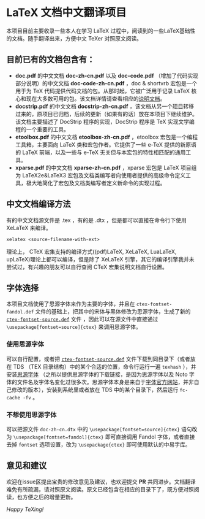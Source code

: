 # LaTeX 文档中文翻译项目
本项目目前主要收录一些本人在学习 LaTeX 过程中，阅读到的一些LaTeX基础性的文档。随手翻译出来，方便中文 TeXer 对照原文阅读。

## 目前已有的文档包含有：
* **doc.pdf** 的中文文档 **doc-zh-cn.pdf** 以及 **doc-code.pdf** （增加了代码实现部分说明）的中文文档 **doc-code-zh-cn.pdf** ，doc & shortvrb 宏包是一个用于为 TeX 代码提供代码文档的包。从那时起，它被广泛用于记录 LaTeX 核心和现在大多数可用的包。该文档详情请查看相应的[说明文档][5]。
* **docstrip.pdf** 的中文文档 **docstrip-zh-cn.pdf** ，该文档从另一个[项目][4]转移过来的，原项目已归档，后续的更新（如果有的话）放在本项目下继续维护。该文档主要描述了 DocStrip 程序的实现，DocStrip 程序是 TeX 实现文学编程的一个重要的工具。
* **etoolbox.pdf** 的中文文档 **etoolbox-zh-cn.pdf** ，etoolbox 宏包是一个编程工具箱，主要面向 LaTeX 类和宏包作者。它提供了一些 e-TeX 提供的新原语的 LaTeX 前端，以及一些与 e-TeX 无关但与本宏包的特性相匹配的通用工具。
* **xparse.pdf** 的中文文档 **xparse-zh-cn.pdf** ，xparse 宏包是 LaTeX 项目组为 LaTeX2e&LaTeX3 宏包及文档类编写者向使用者提供的高级命令定义工具，极大地简化了宏包及文档类编写者定义新命令的实现过程。

## 中文文档编译方法
有的中文文档源文件是 .tex ，有的是 .dtx ，但是都可以直接在命令行下使用 XeLaTeX 来编译。
```
xelatex <source-filename-with-ext>
```
理论上， CTeX 宏集支持的编译方式((pdf)LaTeX, XeLaTeX, LuaLaTeX, upLaTeX)理论上都可以编译，但是除了 XeLaTeX 引擎，其它的编译引擎我并未尝试过，有兴趣的朋友可以自行查阅 CTeX 宏集说明文档自行设置。
## 字体选择
本项目文档使用了思源字体来作为主要的字体，并且在 `ctex-fontset-fandol.def` 文件的基础上，把其中的宋体与黑体修改为思源字体，生成了新的 [`ctex-fontset-source.def`][1] 文件 ，因此可以在源文件中直接通过 `\usepackage[fontset=source]{ctex}` 来调用思源字体。
### 使用思源字体
可以自行配置，或者把 [`ctex-fontset-source.def`][1] 文件下载到同目录下（或者放在 TDS （TEX 目录结构）中的某个合适的位置，命令行运行一遍
`texhash` ），并安装[思源字体][2] （之所以提供思源字体的下载链接，是因为思源字体以及 Noto 字体的文件名及字体名变化过很多次。思源字体本身是来自于[字体官方网站][3]，并非自己修改的版本），安装到系统里或者放在 TDS 中的某个目录下，然后运行 `fc-cache -fv` 。
### 不想使用思源字体
可以把源文件 `doc-zh-cn.dtx` 中的 `\usepackage[fontset=source]{ctex}` 语句改为 `\usepackage[fontset=fandol]{ctex}` 即可直接调用 Fandol 字体，或者直接去掉 `fontset` 选项设置，改为 `\usepackage{ctex}` 即可使用默认的中易字库。

## 意见和建议
欢迎在issue区提出宝贵的修改意见及建议，也欢迎提交 **PR** 共同进步。文档翻译难免有所疏漏，请对照原文阅读。原文已经包含在相应的目录下了，既方便对照阅读，也方便之后的增量更新。

*Happy TeXing!*

[1]:https://github.com/rockyzhz/latexdoc-chinese-translation/raw/main/etoolbox-zh-cn/ctex-fontset-source.def
[2]:https://texer.cn/wp-content/uploads/Source.rar
[3]:https://source.typekit.com/
[4]:https://github.com/rockyzhz/DocStrip-zh-cn
[5]:https://github.com/rockyzhz/latexdoc-chinese-translation/blob/main/doc-zh-cn/doc-zh-cn.md